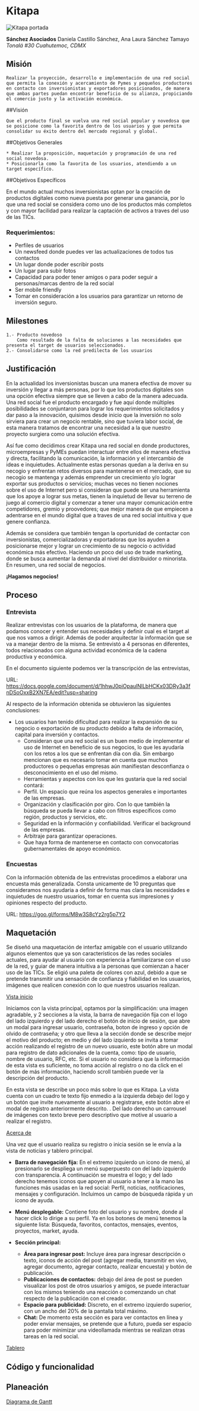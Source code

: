 # Kitapa
 
![Kitapa portada](assets/images/cool.jpg)

**Sánchez Asociados**
Daniela Castillo Sánchez, Ana Laura Sánchez Tamayo
*Tonalá #30
Cuahutemoc, CDMX*



## Misión

	Realizar la proyección, desarrollo e implementación de una red social que permita la conexión y acercamiento de Pymes y pequeños productores en contacto con inversionistas y exportadores posicionados, de manera que ambas partes puedan encontrar beneficio de su alianza, propiciando el comercio justo y la activación económica. 

##Visión

	Que el producto final se vuelva una red social popular y novedosa que se posicione como la favorita dentro de los usuarios y que permita consolidar su éxito dentro del mercado regional y global. 

##Objetivos Generales

	* Realizar la proposición, maquetación y programación de una red social novedosa. 
	* Posicionarla como la favorita de los usuarios, atendiendo a un target específico.

##Objetivos Específicos 

En el mundo actual muchos inversionistas optan por la creación de productos digitales como nueva puesta por generar una ganancia, por lo que una red social se considera como uno de los productos más completos y con mayor facilidad para realizar la captación de activos a traves del uso de las TICs. 

### Requerimientos:

* Perfiles de usuarios
* Un newsfeed donde puedes ver las actualizaciones de todos tus
contactos
* Un lugar donde poder escribir posts
* Un lugar para subir fotos
* Capacidad para poder tener amigos o para poder seguir a
personas/marcas dentro de la red social
* Ser mobile friendly
* Tomar en consideración a los usuarios para garantizar un retorno de inversión seguro. 

## Milestones

	1.- Producto novedoso
		Como resultado de la falta de soluciones a las necesidades que presenta el target de usuarios seleccionados. 
	2.- Consolidarse como la red predilecta de los usuarios
             

## Justificación

En la actualidad los inversionistas buscan una manera efectiva de mover su inversión y llegar a más personas, por lo que los productos digitales son una opción efectiva siempre que se lleven a cabo de la manera adecuada. Una red social fue el producto encargado y fue aquí donde múltiples posibilidades se conjuntaron para lograr los requerimientos solicitados y dar paso a la innovación, quisimos desde inicio que la inversión no solo sirviera para crear un negocio rentable, sino que tuviera labor social, de esta manera tratamos de encontrar una necesidad a la que nuestro proyecto surgiera como una solución efectiva. 

Así fue como decidimos crear Kitapa una red social en donde productores, microempresas y PyMEs puedan interactuar entre ellos de manera efectiva y directa, facilitando la comunicación, la información y el intercambio de ideas e inquietudes. Actualmente estas personas quedan a la deriva en su necogio y enfrentan retos diversos para mantenerse en el mercado, que su necogio se mantenga y además emprender un crecimiento y/o lograr exportar sus productos o servicios; muchas veces no tienen nociones sobre el uso de Internet pero si consideran que puede ser una herramienta que los apoye a lograr sus metas, tienen la inquietud de llevar su terreno de juego al comercio digital y comenzar a tener una mayor comunicación entre competidores, gremio y proovedores; que mejor manera de que empiecen a adentrarse en el mundo digital que a traves de una red social intuitiva y que genere confianza.

Además se considera que también tengan la oportunidad de contactar con inversionistas, comercializadoras y exportadoras que los ayuden a posicionarse mejor y lograr un crecimiento de su negocio o actividad económica más efectivo.  Haciendo un poco del uso de trade marketing, donde se busca aumentar la demanda al nivel del distribuidor o minorista. En resumen, una red social de negocios.

**¡Hagamos negocios!**


## Proceso

### Entrevista 

Realizar entrevistas con los usuarios de la plataforma, de manera que podamos conocer y entender sus necesidades y definir cual es el target al que nos vamos a dirigir. Además de poder arquitectar la información que se va a manejar dentro de la misma. Se entrevistó a 4 personas en diferentes, todos relacionados con alguna actividad económica de la cadena productiva y económica. 

En el documento siguiente podemos ver la transcripción de las entrevistas,

URL: https://docs.google.com/document/d/1hhwJ0piOpaulNlLbHCKx03DRy3a3fnDSoOxxB2XN7EA/edit?usp=sharing 

Al respecto de la información obtenida se obtuvieron las siguientes conclusiones: 

* Los usuarios han tenido dificultad para realizar la expansión de su negocio o exportación de su producto debido a falta de información, capital para inversión y contactos.
	* Consideran que una red social es un buen medio de implementar el uso de Internet en beneficio de sus negocios, lo que les ayudaría con los retos a los que se enfrentan día con día. Sin embargo mencionan que es necesario tomar en cuenta que muchos productores o pequeñas empresas aún manifiestan desconfianza o desconocimiento en el uso del mismo.
	* Herramientas y aspectos con los que les gustaría que la red social contará: 
	* Perfil. Un espacio que reúna los aspectos generales e importantes de las empresas. 
	* Organización y clasificación por giro. Con lo que también la búsqueda se pueda llevar a cabo con filtros específicos como región, productos y servicios, etc. 
	* Seguridad en la información y confiabilidad. Verificar el background de las empresas.
	* Arbitraje para garantizar operaciones.
	* Que haya forma de mantenerse en contacto con convocatorias gubernamentales de apoyo económico. 


### Encuestas 

Con la información obtenida de las entrevistas procedimos a elaborar una encuesta más generalizada. Consta unicamente de 10 preguntas que consideramos nos ayudaria a definir de forma mas clara las necesidades e inquietudes de nuestro usuarios, tomar en cuenta sus impresiones y opiniones respecto del producto. 

URL: https://goo.gl/forms/M8w3S8cYz2rg5p7Y2

 

## Maquetación 

Se diseñó una maquetación de interfaz amigable con el usuario utilizando algunos elementos que ya son característicos de las redes sociales actuales, para ayudar al usuario con  experiencia a familiarizarse con el uso de la red, y guiar de manera intuitiva a la personas que comienzan a hacer uso de las TICs. 
Se eligió una paleta de colores con azul, debido a que se pretende transmitir una sensación de confianza y fiabilidad en los usuarios, imágenes que realicen conexión con lo que nuestros usuarios realizan. 


[Vista inicio](documents/vista-de-inicio.png)

Iniciamos con la vista principal, optamos por la simplificación: una imagen agradable, y 2 secciones a la vista, la barra de navegación fija con el logo del lado izquierdo y del lado derecho el botón de inicio de sesión, que abre un modal para ingresar usuario, contraseña, boton de ingreso y opción de olvido de contraseña; y otro que lleva a la sección donde se describe mejor el motivo del producto; en medio y del lado izquierdo se invita a tomar acción realizando el registro de un nuevo usuario, este botón abre un modal para registro de dato adicionales de la cuenta, como: tipo de usuario, nombre de usuario, RFC, etc. Si el usuario no considera que la información de esta vista es suficiente, no toma acción al registro o no da click en el botón de más información, haciendo scroll también puede ver la descripción del producto.

En esta vista se describe un poco más  sobre lo que es Kitapa. La vista cuenta con un cuadro te texto fijo enmedio a la izquierda debajo del logo y un botón que invite nuevamente al usuario a registrarse, este botón abre el modal de registro anteriormente descrito. . Del lado derecho un carrousel de imágenes con texto breve pero descriptivo que motive al usuario a realizar el registro. 


[Acerca de](documents/acerca-de.png)

Una vez que el usuario realiza su registro o  inicia sesión se le envía a la vista de noticias y tablero principal. 

* **Barra de navegación fija:** En el extremo izquierdo un icono de menú, al presionarlo se despliega un menú superpuesto con del lado izquierdo con transparencia. A continuación se muestra el logo; y del lado derecho tenemos iconos que apoyen al usuario a tener a la mano las funciones más usadas en la red social: Perfil, noticias, notificaciones, mensajes y configuración. Incluimos un campo de búsqueda rápida y un icono de ayuda.

* **Menú desplegable:**  Contiene foto del usuario y su nombre, donde al hacer click lo dirige a su perfil. Ya en los botones de menú tenemos la siguiente lista: Búsqueda, favoritos, contactos, mensajes, eventos, proyectos, market, ayuda. 

* **Sección principal:**
	* **Área para ingresar post:** Incluye área para ingresar descripción o texto,  iconos de acción del post (agregar media, transmitir en vivo, agregar documento, agregar contacto, realizar encuesta) y botón de publicación. 
	* **Publicaciones de contactos:**  debajo del área de post se pueden visualizar los post de otros usuarios y amigos, se puede interactuar con los mismos teniendo una reacción o comenzando un chat respecto de la publicación con el creador. 
	* **Espacio para publicidad:**  Discreto, en el extremo izquierdo superior, con un ancho del 20% de la pantalla total máximo. 
	* **Chat:** De momento esta sección es para ver contactos en línea y poder enviar mensajes, se pretende que a futuro, pueda ser espacio para poder minimizar una videollamada mientras se realizan otras tareas en la red social. 


[Tablero](documents/vista-newsfeed.png)



## Código y funcionalidad



## Planeación

[Diagrama de Gantt](documents/planing.png)



